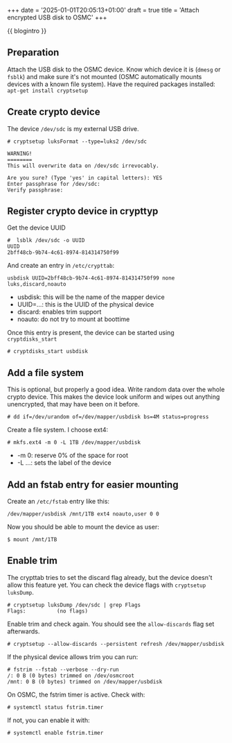+++
date = '2025-01-01T20:05:13+01:00'
draft = true
title = 'Attach encrypted USB disk to OSMC'
+++

{{ blogintro }}

## Preparation

Attach the USB disk to the OSMC device.
Know which device it is (`dmesg` or `fsblk`) and make sure it's not mounted (OSMC automatically mounts devices with a known file system).
Have the required packages installed: `apt-get install cryptsetup`


## Create crypto device

The device `/dev/sdc` is my external USB drive.

```
# cryptsetup luksFormat --type=luks2 /dev/sdc

WARNING!
========
This will overwrite data on /dev/sdc irrevocably.

Are you sure? (Type 'yes' in capital letters): YES
Enter passphrase for /dev/sdc:
Verify passphrase:
```

## Register crypto device in crypttyp

Get the device UUID

```
#  lsblk /dev/sdc -o UUID
UUID
2bff48cb-9b74-4c61-8974-814314750f99
```

And create an entry in `/etc/crypttab`:

```
usbdisk UUID=2bff48cb-9b74-4c61-8974-814314750f99 none luks,discard,noauto
```

- usbdisk: this will be the name of the mapper device
- UUID=...: this is the UUID of the physical device 
- discard: enables trim support
- noauto: do not try to mount at boottime

Once this entry is present, the device can be started using `cryptdisks_start`

```
# cryptdisks_start usbdisk
```

## Add a file system

This is optional, but properly a good idea. Write random data over the whole crypto device. This makes the device look uniform and wipes out anything unencrypted, that may have been on it before.

```
# dd if=/dev/urandom of=/dev/mapper/usbdisk bs=4M status=progress
```

Create a file system. I choose ext4:

```
# mkfs.ext4 -m 0 -L 1TB /dev/mapper/usbdisk
```

- -m 0: reserve 0% of the space for root
- -L ...: sets the label of the device

## Add an fstab entry for easier mounting

Create an `/etc/fstab` entry like this:

```
/dev/mapper/usbdisk /mnt/1TB ext4 noauto,user 0 0
```

Now you should be able to mount the device as user:

```
$ mount /mnt/1TB
```

## Enable trim

The crypttab tries to set the discard flag already, but the device doesn't allow this feature yet. You can check the device flags with `cryptsetup luksDump`.

```
# cryptsetup luksDump /dev/sdc | grep Flags
Flags:          (no flags)
```

Enable trim and check again. You should see the `allow-discards` flag set afterwards.

```
# cryptsetup --allow-discards --persistent refresh /dev/mapper/usbdisk
```

If the physical device allows trim you can run:

```
# fstrim --fstab --verbose --dry-run
/: 0 B (0 bytes) trimmed on /dev/osmcroot
/mnt: 0 B (0 bytes) trimmed on /dev/mapper/usbdisk
```

On OSMC, the fstrim timer is active. Check with:

```
# systemctl status fstrim.timer
```

If not, you can enable it with:

```
# systemctl enable fstrim.timer
```
